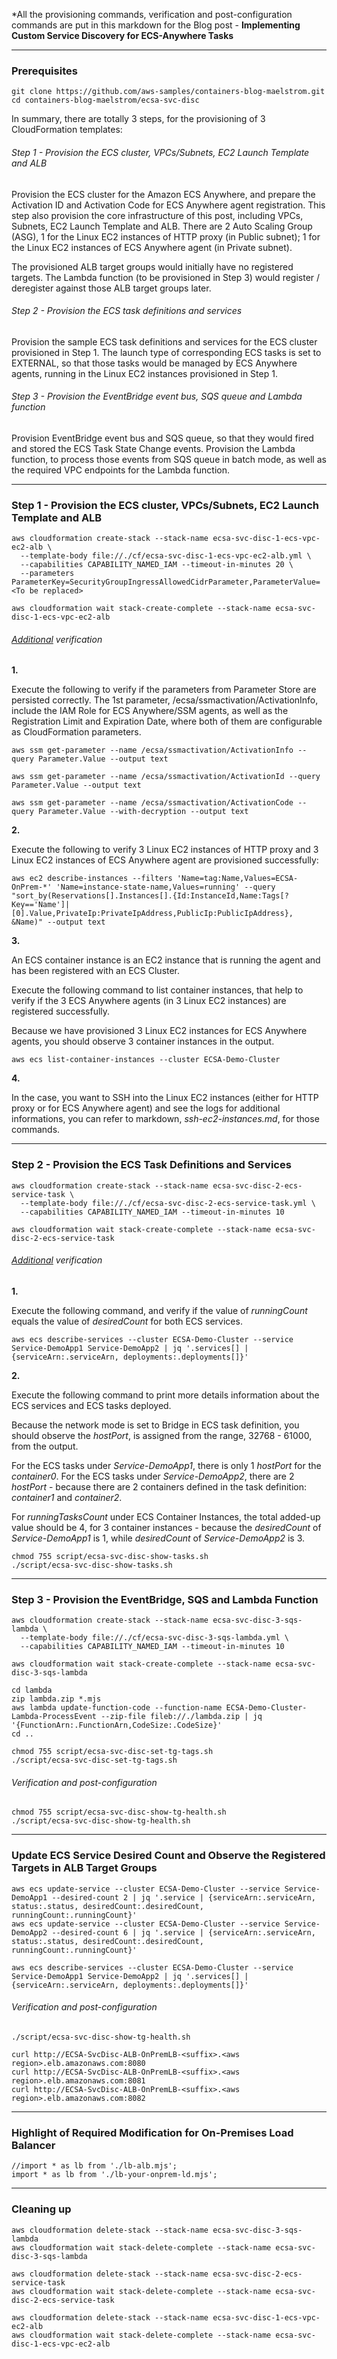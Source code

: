 *All the provisioning commands, verification and post-configuration commands are put in this markdown for the Blog post - **Implementing Custom Service Discovery for ECS-Anywhere Tasks**

---
### Prerequisites

```
git clone https://github.com/aws-samples/containers-blog-maelstrom.git
cd containers-blog-maelstrom/ecsa-svc-disc
```
In summary, there are totally 3 steps, for the provisioning of 3 CloudFormation templates:


###### Step 1 - Provision the ECS cluster, VPCs/Subnets, EC2 Launch Template and ALB

Provision the ECS cluster for the Amazon ECS Anywhere, and prepare the Activation ID  and Activation Code for ECS Anywhere agent registration. This step also provision the core infrastructure of this post, including VPCs, Subnets, EC2 Launch Template and ALB. There are 2 Auto Scaling Group (ASG), 1 for the Linux EC2 instances of HTTP proxy (in Public subnet); 1 for the Linux EC2 instances of ECS Anywhere agent (in Private subnet).

The provisioned ALB target groups would initially have no registered targets. The Lambda function (to be provisioned in Step 3) would register / deregister against those ALB target groups later.

###### Step 2 - Provision the ECS task definitions and services

Provision the sample ECS task definitions and services for the ECS cluster provisioned in Step 1. The launch type of corresponding ECS tasks is set to EXTERNAL, so that those tasks would be managed by ECS Anywhere agents, running in the Linux EC2 instances provisioned in Step 1.

###### Step 3 - Provision the EventBridge event bus, SQS queue and Lambda function

Provision EventBridge event bus and SQS queue, so that they would fired and stored the ECS Task State Change events. Provision the Lambda function, to process those events from SQS queue in batch mode, as well as the required VPC endpoints for the Lambda function.

---
### Step 1 - Provision the ECS cluster, VPCs/Subnets, EC2 Launch Template and ALB

```
aws cloudformation create-stack --stack-name ecsa-svc-disc-1-ecs-vpc-ec2-alb \
  --template-body file://./cf/ecsa-svc-disc-1-ecs-vpc-ec2-alb.yml \
  --capabilities CAPABILITY_NAMED_IAM --timeout-in-minutes 20 \
  --parameters ParameterKey=SecurityGroupIngressAllowedCidrParameter,ParameterValue=<To be replaced>

aws cloudformation wait stack-create-complete --stack-name ecsa-svc-disc-1-ecs-vpc-ec2-alb
```

###### <ins>Additional</ins> verification

**1.**

Execute the following to verify if the parameters from Parameter Store are persisted correctly. The 1st parameter, /ecsa/ssmactivation/ActivationInfo, include the IAM Role for ECS Anywhere/SSM agents, as well as the Registration Limit and Expiration Date, where both of them are configurable as CloudFormation parameters.

```
aws ssm get-parameter --name /ecsa/ssmactivation/ActivationInfo --query Parameter.Value --output text

aws ssm get-parameter --name /ecsa/ssmactivation/ActivationId --query Parameter.Value --output text

aws ssm get-parameter --name /ecsa/ssmactivation/ActivationCode --query Parameter.Value --with-decryption --output text
```

**2.**

Execute the following to verify 3 Linux EC2 instances of HTTP proxy and 3 Linux EC2 instances of ECS Anywhere agent are provisioned successfully:

```
aws ec2 describe-instances --filters 'Name=tag:Name,Values=ECSA-OnPrem-*' 'Name=instance-state-name,Values=running' --query "sort_by(Reservations[].Instances[].{Id:InstanceId,Name:Tags[?Key=='Name']|[0].Value,PrivateIp:PrivateIpAddress,PublicIp:PublicIpAddress}, &Name)" --output text
```

**3.**

An ECS container instance is an EC2 instance that is running the agent and has been registered with an ECS Cluster. 

Execute the following command to list container instances, that help to verify if the 3 ECS Anywhere agents (in 3 Linux EC2 instances) are registered successfully. 

Because we have provisioned 3 Linux EC2 instances for ECS Anywhere agents, you should observe 3 container instances in the output.

```
aws ecs list-container-instances --cluster ECSA-Demo-Cluster
```

**4.**

In the case, you want to SSH into the Linux EC2 instances (either for HTTP proxy or for ECS Anywhere agent) and see the logs for additional informations, you can refer to markdown, *ssh-ec2-instances.md*, for those commands.

---
### Step 2 - Provision the ECS Task Definitions and Services

```
aws cloudformation create-stack --stack-name ecsa-svc-disc-2-ecs-service-task \
  --template-body file://./cf/ecsa-svc-disc-2-ecs-service-task.yml \
  --capabilities CAPABILITY_NAMED_IAM --timeout-in-minutes 10
  
aws cloudformation wait stack-create-complete --stack-name ecsa-svc-disc-2-ecs-service-task
```

###### <ins>Additional</ins> verification

**1.**

Execute the following command, and verify if the value of *runningCount* equals the value of *desiredCount* for both ECS services.

```
aws ecs describe-services --cluster ECSA-Demo-Cluster --service Service-DemoApp1 Service-DemoApp2 | jq '.services[] | {serviceArn:.serviceArn, deployments:.deployments[]}'
```

**2.**

Execute the following command to print more details information about the ECS services and ECS tasks deployed.

Because the network mode is set to Bridge in ECS task definition, you should observe the *hostPort*, is assigned from the range, 32768 - 61000, from the output.

For the ECS tasks under *Service-DemoApp1*, there is only 1 *hostPort* for the *container0*. For the ECS tasks under *Service-DemoApp2*, there are 2 *hostPort* - because there are 2 containers defined in the task definition: *container1* and *container2*. 

For *runningTasksCount* under ECS Container Instances, the total added-up value should be 4, for 3 container instances - because the *desiredCount* of *Service-DemoApp1* is 1, while *desiredCount* of *Service-DemoApp2* is 3.

```
chmod 755 script/ecsa-svc-disc-show-tasks.sh
./script/ecsa-svc-disc-show-tasks.sh
```

---
### Step 3 - Provision the EventBridge, SQS and Lambda Function

```
aws cloudformation create-stack --stack-name ecsa-svc-disc-3-sqs-lambda \
  --template-body file://./cf/ecsa-svc-disc-3-sqs-lambda.yml \
  --capabilities CAPABILITY_NAMED_IAM --timeout-in-minutes 10
  
aws cloudformation wait stack-create-complete --stack-name ecsa-svc-disc-3-sqs-lambda
```
```
cd lambda
zip lambda.zip *.mjs
aws lambda update-function-code --function-name ECSA-Demo-Cluster-Lambda-ProcessEvent --zip-file fileb://./lambda.zip | jq '{FunctionArn:.FunctionArn,CodeSize:.CodeSize}'
cd ..
```
```
chmod 755 script/ecsa-svc-disc-set-tg-tags.sh
./script/ecsa-svc-disc-set-tg-tags.sh
```

###### Verification and post-configuration

```
chmod 755 script/ecsa-svc-disc-show-tg-health.sh
./script/ecsa-svc-disc-show-tg-health.sh
```

---
### Update ECS Service Desired Count and Observe the Registered Targets in ALB Target Groups

```
aws ecs update-service --cluster ECSA-Demo-Cluster --service Service-DemoApp1 --desired-count 2 | jq '.service | {serviceArn:.serviceArn, status:.status, desiredCount:.desiredCount, runningCount:.runningCount}'
aws ecs update-service --cluster ECSA-Demo-Cluster --service Service-DemoApp2 --desired-count 6 | jq '.service | {serviceArn:.serviceArn, status:.status, desiredCount:.desiredCount, runningCount:.runningCount}'

aws ecs describe-services --cluster ECSA-Demo-Cluster --service Service-DemoApp1 Service-DemoApp2 | jq '.services[] | {serviceArn:.serviceArn, deployments:.deployments[]}'
```

###### Verification and post-configuration


```
./script/ecsa-svc-disc-show-tg-health.sh
```

```
curl http://ECSA-SvcDisc-ALB-OnPremLB-<suffix>.<aws region>.elb.amazonaws.com:8080
curl http://ECSA-SvcDisc-ALB-OnPremLB-<suffix>.<aws region>.elb.amazonaws.com:8081
curl http://ECSA-SvcDisc-ALB-OnPremLB-<suffix>.<aws region>.elb.amazonaws.com:8082
```

---
### Highlight of Required Modification for On-Premises Load Balancer

```
//import * as lb from './lb-alb.mjs';
import * as lb from './lb-your-onprem-ld.mjs';
```

---
### Cleaning up

```
aws cloudformation delete-stack --stack-name ecsa-svc-disc-3-sqs-lambda
aws cloudformation wait stack-delete-complete --stack-name ecsa-svc-disc-3-sqs-lambda

aws cloudformation delete-stack --stack-name ecsa-svc-disc-2-ecs-service-task
aws cloudformation wait stack-delete-complete --stack-name ecsa-svc-disc-2-ecs-service-task

aws cloudformation delete-stack --stack-name ecsa-svc-disc-1-ecs-vpc-ec2-alb
aws cloudformation wait stack-delete-complete --stack-name ecsa-svc-disc-1-ecs-vpc-ec2-alb
```
